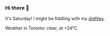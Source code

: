 ### Hi there :wave:

It's Saturday! I might be fiddling with my [dotfiles](https://github.com/bewuethr/dotfiles).

Weather in Toronto: clear, at +24°C.
